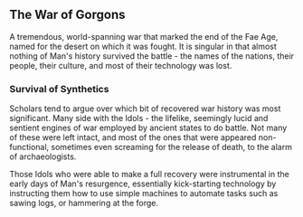 ## The War of Gorgons
A tremendous, world-spanning war that marked the end of the Fae Age, named for the desert on which it was fought. It is singular in that almost nothing of Man's history survived the battle - the names of the nations, their people, their culture, and most of their technology was lost.

### Survival of Synthetics
Scholars tend to argue over which bit of recovered war history was most significant. Many side with the Idols - the lifelike, seemingly lucid and sentient engines of war employed by ancient states to do battle. Not many of these were left intact, and most of the ones that were appeared non-functional, sometimes even screaming for the release of death, to the alarm of archaeologists.

Those Idols who were able to make a full recovery were instrumental in the early days of Man's resurgence, essentially kick-starting technology by instructing them how to use simple machines to automate tasks such as sawing logs, or hammering at the forge.